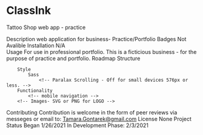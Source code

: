 # ClassInk
 Tattoo Shop web app - practice
	 
Description
	web application for business- Practice/Portfolio
Badges
	Not Avalible
Installation 
	N/A  
Usage
	For use in professional portfolio. This is a ficticious business - for the purpose of practice and portfolio.
Roadmap
        Structure 
            <!-- HTML5- Static Page -->
            <!-- navigation using anchor tags  -->
            <!-- no externally linked pages with navigation -->
            <!-- Add "Contact us" form to make an appointment -->
            <!-- Shoppe - info (address, hours) -->
            <!-- Phone- Clickable to dial on smart devices -->
            <!-- Artists with links to dummy instagram accounts (with alert"Sorry this account is no longer available.) -->
           

        Style 
            Sass 
                <!-- Paralax Scrolling - Off for small devices 576px or less. -->
        Functionality
            <!-- mobile navigation -->
        <!-- Images- SVG or PNG for LOGO -->
        

		
		
	
Contributing
	Contribution is welcome in the form of peer reviews via messeges or email to: Tamara.Gontarek@gmail.com
License
	None 
Project Status 
	Began 1/26/2021
	In Development Phase: 2/3/2021